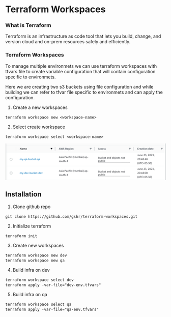
# Terraform Workspaces

### What is Terraform

Terraform is an infrastructure as code tool that lets you build, change, and version cloud and on-prem resources safely and efficiently.

### Terraform Workspaces 

To manage multiple environmets we can use terraform workspaces with tfvars file to create variable configuration that will contain configuration specific to environmets.

Here we are creating two s3 buckets  using file configuration and while building we can refer to tfvar file specific to environmets and can apply the configuration.

1. Create a new workspaces
```
terraform workspace new <workspace-name>

```

2. Select create workspace

```
terraform workspace select <workspace-name>
```



![Screenshot](terraform-workspaces.PNG)




## Installation


1. Clone github repo
```
git clone https://github.com/gshr/terraform-workspaces.git
```

2. Initialize terraform
```
terraform init
```
3. Create new workspaces
```
terraform workspace new dev
terraform workspace new qa
```
4. Build infra on dev 
```
terraform workspace select dev
terraform apply -var-file="dev-env.tfvars"
```
5. Build infra on qa
```
terraform workspace select qa
terraform apply -var-file="qa-env.tfvars"
```